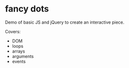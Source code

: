 fancy dots
==========

Demo of basic JS and jQuery to create an interactive piece.

Covers:
- DOM
- loops
- arrays
- arguments
- events